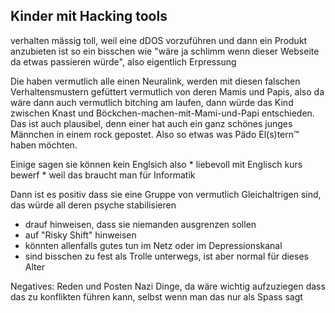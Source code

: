 
## Kinder mit Hacking tools

verhalten mässig toll, weil eine dDOS vorzuführen und dann ein Produkt anzubieten ist so ein bisschen wie "wäre ja schlimm wenn dieser Webseite da etwas passieren würde", also eigentlich Erpressung

Die haben vermutlich alle einen Neuralink, werden mit diesen falschen Verhaltensmustern gefüttert vermutlich von deren Mamis und Papis, also da wäre dann auch vermutlich bitching am laufen, dann würde das Kind zwischen Knast und Böckchen-machen-mit-Mami-und-Papi entschieden. Das ist auch plausibel, denn einer hat auch ein ganz schönes junges Männchen in einem rock gepostet. Also so etwas was Pädo El(s)tern™ haben möchten.

Einige sagen sie können kein Englsich
also * liebevoll mit Englisch kurs bewerf *
weil das braucht man für Informatik

Dann ist es positiv dass sie eine Gruppe von vermutlich Gleichaltrigen sind, das würde all deren psyche stabilisieren

* drauf hinweisen, dass sie niemanden ausgrenzen sollen
* auf "Risky Shift" hinweisen
* könnten allenfalls gutes tun im Netz oder im Depressionskanal
* sind bisschen zu fest als Trolle unterwegs, ist aber normal für dieses Alter

Negatives:
Reden und Posten Nazi Dinge, da wäre wichtig aufzuziegen dass das zu konflikten führen kann, selbst wenn man das nur als Spass sagt




